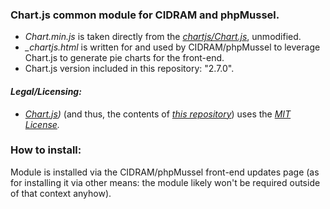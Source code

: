 ### Chart.js common module for CIDRAM and phpMussel.

- *Chart.min.js* is taken directly from the *[chartjs/Chart.js](https://github.com/chartjs/Chart.js)*, unmodified.
- *_chartjs.html* is written for and used by CIDRAM/phpMussel to leverage Chart.js to generate pie charts for the front-end.
- Chart.js version included in this repository: "2.7.0".

#### *Legal/Licensing:*
- *[Chart.js](https://github.com/chartjs/Chart.js))* (and thus, the contents of *[this repository](https://github.com/Maikuolan/Chart.js-Common-Module)*) uses the *[MIT License](https://opensource.org/licenses/MIT).*

### How to install:
Module is installed via the CIDRAM/phpMussel front-end updates page (as for installing it via other means: the module likely won't be required outside of that context anyhow).
